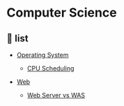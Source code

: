 # Computer Science

## 📢 list
- [Operating System](./OS/)
  - [CPU Scheduling](./OS/CPU%20Scheduling.md)

- [Web](./Web/)
  - [Web Server vs WAS](./Web/Web%20Server%20VS%20WAS.md)
